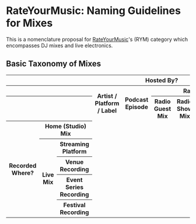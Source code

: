 # RateYourMusic: Naming Guidelines for Mixes

This is a nomenclature proposal for [RateYourMusic](https://rateyourmusic.com)'s (RYM) category which encompasses DJ mixes and live electronics. 

## Basic Taxonomy of Mixes

<table>
	<tr>
		<th colspan="3"></th>
		<th colspan="5">Hosted By?</th>
	</tr>
	<tr>
		<th colspan="3"></th>
		<th rowspan="2">Artist / Platform / Label</th>
		<th rowspan="2">Podcast Episode</th>
		<th colspan="3">Radio</th>
	</tr>
	<tr>
		<th colspan="3"></th>
		<th>Radio Guest Mix</th>
		<th>Radio Show Mix</th>
		<th>Radio Residency Mix</th>
	</tr>
	<tr>
		<th rowspan="5">Recorded Where?</th>
		<th colspan="2">Home (Studio) Mix</th>
		<td></td>
		<td></td>
		<td></td>
		<td></td>
		<td></td>
	</tr>
	<tr>
		<th rowspan="4">Live Mix</th>
		<th>Streaming Platform</th>
		<td></td>
		<td></td>
		<td></td>
		<td></td>
		<td></td>
	</tr>
	<tr>
		<th>Venue Recording</th>
		<td></td>
		<td></td>
		<td></td>
		<td></td>
		<td></td>
	</tr>
	<tr>
		<th>Event Series Recording</th>
		<td></td>
		<td></td>
		<td></td>
		<td></td>
		<td></td>
	</tr>
	<tr>
		<th>Festival Recording</th>
		<td></td>
		<td></td>
		<td></td>
		<td></td>
		<td></td>
	</tr>
</table>
